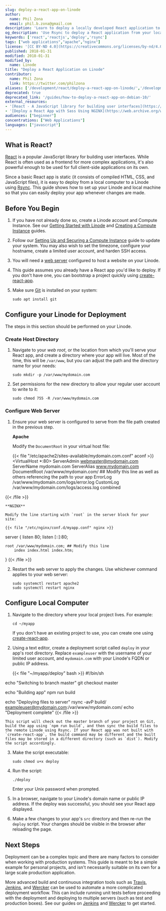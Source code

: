 ```yaml
---
slug: deploy-a-react-app-on-linode
author:
  name: Phil Zona
  email: phil.b.zona@gmail.com
description: 'Learn to deploy a locally developed React application to your Linode using Rsync.'
og_description: 'Use Rsync to deploy a React application from your local computer to a Linode.'
keywords: ['react','reactjs','deploy','rsync']
tags: ["web applications","apache","nginx"]
license: '[CC BY-ND 4.0](https://creativecommons.org/licenses/by-nd/4.0)'
published: 2018-01-31
modified: 2018-01-31
modified_by:
  name: Linode
title: "Deploy a React Application on Linode"
contributor:
  name: Phil Zona
  link: https://twitter.com/philzona
aliases: ['/development/react/deploy-a-react-app-on-linode/','/development/javascript/deploy-a-react-app-on-linode/']
deprecated: true
deprecated_link: '/guides/how-to-deploy-a-react-app-on-debian-10/'
external_resources:
- '[React - A JavaScript library for building user interfaces](https://reactjs.org/)'
- '[Deploy a React App with Sass Using NGINX](https://web.archive.org/web/20191130010415/http://zabana.me/notes/build-deploy-react-app-with-nginx.html)'
audiences: ["beginner"]
concentrations: ["Web Applications"]
languages: ["javascript"]
---
```


## What is React?

[React](https://reactjs.org/) is a popular JavaScript library for building user interfaces. While React is often used as a frontend for more complex applications, it's also powerful enough to be used for full client-side applications on its own.

Since a basic React app is static (it consists of compiled HTML, CSS, and JavaScript files), it is easy to deploy from a local computer to a Linode using [Rsync](https://rsync.samba.org/). This guide shows how to set up your Linode and local machine so that you can easily deploy your app whenever changes are made.

## Before You Begin

1.  If you have not already done so, create a Linode account and Compute Instance. See our [Getting Started with Linode](/docs/guides/getting-started/) and [Creating a Compute Instance](/docs/guides/creating-a-compute-instance/) guides.

1.  Follow our [Setting Up and Securing a Compute Instance](/docs/guides/set-up-and-secure/) guide to update your system. You may also wish to set the timezone, configure your hostname, create a limited user account, and harden SSH access.

1.  You will need a [web server](/docs/web-servers/) configured to host a website on your Linode.

1.  This guide assumes you already have a React app you'd like to deploy. If you don't have one, you can bootstrap a project quickly using [create-react-app](https://github.com/facebookincubator/create-react-app).

1.  Make sure [Git](/docs/guides/how-to-configure-git/) is installed on your system:

        sudo apt install git

## Configure your Linode for Deployment

The steps in this section should be performed on your Linode.

### Create Host Directory

1.  Navigate to your *web root*, or the location from which you'll serve your React app, and create a directory where your app will live. Most of the time, this will be `/var/www`, but you can adjust the path and the directory name for your needs:

        sudo mkdir -p /var/www/mydomain.com

2.  Set permissions for the new directory to allow your regular user account to write to it:

        sudo chmod 755 -R /var/www/mydomain.com

### Configure Web Server

1.  Ensure your web server is configured to serve from the file path created in the previous step.

    **Apache**

    Modify the `DocumentRoot` in your virtual host file:

    {{< file "/etc/apache2/sites-available/mydomain.com.conf" aconf >}}
<VirtualHost *:80>
     ServerAdmin webmaster@mydomain.com
     ServerName mydomain.com
     ServerAlias www.mydomain.com
     DocumentRoot /var/www/mydomain.com/ ## Modify this line as well as others referencing the path to your app
     ErrorLog /var/www/mydomain.com/logs/error.log
     CustomLog /var/www/mydomain.com/logs/access.log combined
</VirtualHost>
{{< /file >}}

    **NGINX**

    Modify the line starting with `root` in the server block for your site:

    {{< file "/etc/nginx/conf.d/myapp.conf" nginx >}}
server {
    listen 80;
    listen [::]:80;

    root /var/www/mydomain.com; ## Modify this line
        index index.html index.htm;

}
{{< /file >}}

2.  Restart the web server to apply the changes. Use whichever command applies to your web server:

        sudo systemctl restart apache2
        sudo systemctl restart nginx

## Configure Local Computer

1.  Navigate to the directory where your local project lives. For example:

        cd ~/myapp

    If you don't have an existing project to use, you can create one using [create-react-app](https://github.com/facebookincubator/create-react-app).

2.  Using a text editor, create a deployment script called `deploy` in your app's root directory. Replace `exampleuser` with the username of your limited user account, and `mydomain.com` with your Linode's FQDN or public IP address.

    {{< file "~/myapp/deploy" bash >}}
#!/bin/sh

echo "Switching to branch master"
git checkout master

echo "Building app"
npm run build

echo "Deploying files to server"
rsync -avP build/ exampleuser@mydomain.com:/var/www/mydomain.com/
echo "Deployment complete"
{{< /file >}}

    This script will check out the master branch of your project on Git, build the app using `npm run build`, and then sync the build files to the remote Linode using Rsync. If your React app was not built with `create-react-app`, the build command may be different and the built files may be stored in a different directory (such as `dist`). Modify the script accordingly.

3.  Make the script executable:

        sudo chmod u+x deploy

4.  Run the script:

        ./deploy

    Enter your Unix password when prompted.

5.  In a browser, navigate to your Linode's domain name or public IP address. If the deploy was successful, you should see your React app displayed.

6.  Make a few changes to your app's `src` directory and then re-run the `deploy` script. Your changes should be visible in the browser after reloading the page.

## Next Steps

Deployment can be a complex topic and there are many factors to consider when working with production systems. This guide is meant to be a simple example for personal projects, and isn't necessarily suitable on its own for a large scale production application.

More advanced build and continuous integration tools such as [Travis](https://travis-ci.org/), [Jenkins](https://jenkins.io), and [Wercker](http://www.wercker.com/) can be used to automate a more complicated deployment workflow. This can include running unit tests before proceeding with the deployment and deploying to multiple servers (such as test and production boxes). See our guides on [Jenkins](/docs/guides/automate-builds-with-jenkins-on-ubuntu/) and [Wercker](/docs/guides/how-to-develop-and-deploy-your-applications-using-wercker/) to get started.
